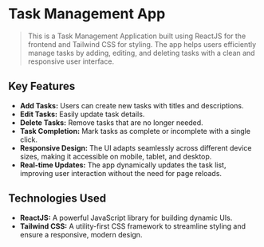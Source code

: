 # Task Management App
>This is a Task Management Application built using ReactJS for the frontend and Tailwind CSS for styling. The app helps users efficiently manage tasks by adding, editing, and deleting tasks with a clean and responsive user interface.

## Key Features
- <b>Add Tasks:</b> Users can create new tasks with titles and descriptions.
- <b>Edit Tasks:</b> Easily update task details.
- <b>Delete Tasks:</b> Remove tasks that are no longer needed.
- <b>Task Completion:</b> Mark tasks as complete or incomplete with a single click.
- <b>Responsive Design:</b> The UI adapts seamlessly across different device sizes, making it accessible on mobile, tablet, and desktop.
- <b>Real-time Updates:</b> The app dynamically updates the task list, improving user interaction without the need for page reloads.
## Technologies Used
- <b>ReactJS:</b> A powerful JavaScript library for building dynamic UIs.
- <b>Tailwind CSS:</b> A utility-first CSS framework to streamline styling and ensure a responsive, modern design.
